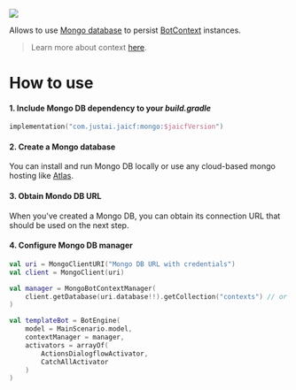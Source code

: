 ![](https://upload.wikimedia.org/wikipedia/commons/thumb/9/93/MongoDB_Logo.svg/1280px-MongoDB_Logo.svg.png)

Allows to use [Mongo database](https://www.mongodb.com/) to persist [BotContext](https://github.com/just-ai/jaicf-kotlin/blob/master/core/src/main/kotlin/com/justai/jaicf/context/BotContext.kt) instances.

> Learn more about context [here](https://github.com/just-ai/jaicf-kotlin/wiki/context).

# How to use

#### 1. Include Mongo DB dependency to your _build.gradle_

```kotlin
implementation("com.justai.jaicf:mongo:$jaicfVersion")
```

#### 2. Create a Mongo database

You can install and run Mongo DB locally or use any cloud-based mongo hosting like [Atlas](https://www.mongodb.com/cloud/atlas).

#### 3. Obtain Mondo DB URL

When you've created a Mongo DB, you can obtain its connection URL that should be used on the next step.

#### 4. Configure Mongo DB manager

```kotlin
val uri = MongoClientURI("Mongo DB URL with credentials")
val client = MongoClient(uri)

val manager = MongoBotContextManager(
    client.getDatabase(uri.database!!).getCollection("contexts") // or any other collection
)

val templateBot = BotEngine(
    model = MainScenario.model,
    contextManager = manager,
    activators = arrayOf(
        ActionsDialogflowActivator,
        CatchAllActivator
    )
)
```